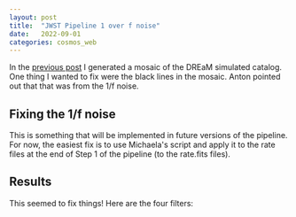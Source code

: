 ```yaml
---
layout: post
title:  "JWST Pipeline 1 over f noise"
date:   2022-09-01
categories: cosmos_web
---
```


In the <a href="https://ndrakos.github.io/blog/cosmos_web/JWST_Pipeline_Stage_3/">previous post</a> I generated a mosaic of the DREaM simulated catalog. One thing I wanted to fix were the black lines in the mosaic. Anton pointed out that that was from the 1/f noise.

## Fixing the 1/f noise

This is something that will be implemented in future versions of the pipeline. For now, the easiest fix is to use Michaela's script and apply it to the rate files at the end of Step 1 of the pipeline (to the rate.fits files).

## Results

This seemed to fix things! Here are the four filters:
